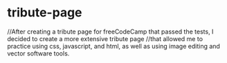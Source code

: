 # tribute-page
//After creating a tribute page for freeCodeCamp that passed the tests, I decided to create a more extensive tribute page
//that allowed me to practice using css, javascript, and html, as well as using image editing and vector software tools.
